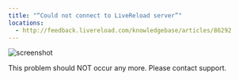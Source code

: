 ```yaml
---
title: "“Could not connect to LiveReload server”"
locations:
  - http://feedback.livereload.com/knowledgebase/articles/86292
---
```


![screenshot](http://assets.livereload.com/cannot-connect-to-livereload-server.png)

This problem should NOT occur any more. Please contact support.
